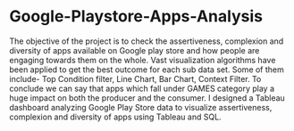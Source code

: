 # Google-Playstore-Apps-Analysis
The objective of the project is to check the assertiveness, complexion and diversity of apps
available on Google play store and how people are engaging towards them on the whole. Vast
visualization algorithms have been applied to get the best outcome for each sub data set. Some of
them include- Top Condition filter, Line Chart, Bar Chart, Context Filter. To conclude we can
say that apps which fall under GAMES category play a huge impact on both the producer and
the consumer.
I designed a Tableau dashboard analyzing Google Play Store data to visualize assertiveness, complexion and diversity of apps using Tableau and SQL.
